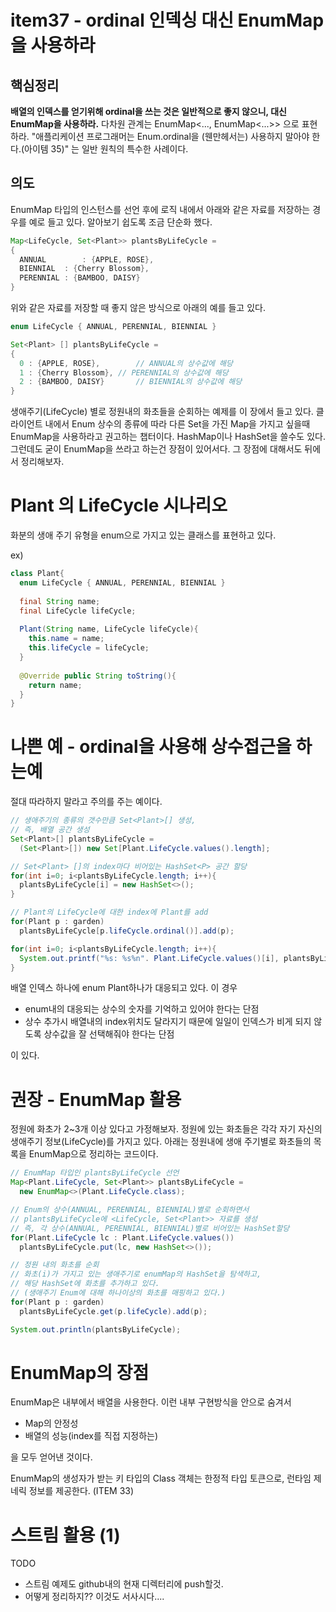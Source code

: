 # item37 - ordinal 인덱싱 대신 EnumMap을 사용하라

## 핵심정리

**배열의 인덱스를 얻기위해 ordinal을 쓰는 것은 일반적으로 좋지 않으니, 대신 EnumMap을 사용하라.** 다차원 관계는 EnumMap\<..., EnumMap\<...\>\> 으로 표현하라. "애플리케이션 프로그래머는 Enum.ordinal을 (웬만헤서는) 사용하지 말아야 한다.(아이템 35)" 는 일반 원칙의 특수한 사례이다.



## 의도

EnumMap 타입의 인스턴스를 선언 후에 로직 내에서 아래와 같은 자료를 저장하는 경우를 예로 들고 있다. 알아보기 쉽도록 조금 단순화 했다. 

```java
Map<LifeCycle, Set<Plant>> plantsByLifeCycle = 
{
  ANNUAL 		: {APPLE, ROSE},
  BIENNIAL	: {Cherry Blossom},
  PERENNIAL : {BAMBOO, DAISY}
}
```

  

위와 같은 자료를 저장할 때 좋지 않은 방식으로 아래의 예를 들고 있다.  

```java
enum LifeCycle { ANNUAL, PERENNIAL, BIENNIAL }

Set<Plant> [] plantsByLifeCycle = 
{
  0 : {APPLE, ROSE},		// ANNUAL의 상수값에 해당
  1 : {Cherry Blossom},	// PERENNIAL의 상수값에 해당
  2 : {BAMBOO, DAISY}		// BIENNIAL의 상수값에 해당
}
```



생애주기(LifeCycle) 별로 정원내의 화초들을 순회하는 예제를 이 장에서 들고 있다. 클라이언트 내에서 Enum 상수의 종류에 따라 다른 Set을 가진 Map을 가지고 싶을때 EnumMap을 사용하라고 권고하는 챕터이다. HashMap이나 HashSet을 쓸수도 있다. 그런데도 굳이 EnumMap을 쓰라고 하는건 장점이 있어서다. 그 장점에 대해서도 뒤에서 정리해보자.



# Plant 의 LifeCycle 시나리오

화분의 생애 주기 유형을 enum으로 가지고 있는 클래스를 표현하고 있다.

ex)

```java
class Plant{
  enum LifeCycle { ANNUAL, PERENNIAL, BIENNIAL }
  
  final String name;
  final LifeCycle lifeCycle;
  
  Plant(String name, LifeCycle lifeCycle){
    this.name = name;
    this.lifeCycle = lifeCycle;
  }
  
  @Override public String toString(){
    return name;
  }
}
```



# 나쁜 예 - ordinal을 사용해 상수접근을 하는예 

절대 따라하지 말라고 주의를 주는 예이다. 

```java
// 생애주기의 종류의 갯수만큼 Set<Plant>[] 생성,
// 즉, 배열 공간 생성
Set<Plant>[] plantsByLifeCycle = 
  (Set<Plant>[]) new Set[Plant.LifeCycle.values().length];

// Set<Plant> []의 index마다 비어있는 HashSet<P> 공간 할당
for(int i=0; i<plantsByLifeCycle.length; i++){
  plantsByLifeCycle[i] = new HashSet<>();
}

// Plant의 LifeCycle에 대한 index에 Plant를 add
for(Plant p : garden)
  plantsByLifeCycle[p.lifeCycle.ordinal()].add(p);

for(int i=0; i<plantsByLifeCycle.length; i++){
  System.out.printf("%s: %s%n". Plant.LifeCycle.values()[i], plantsByLifeCycle[i]);
}
```

배열 인덱스 하나에 enum Plant하나가 대응되고 있다. 이 경우 

- enum내의 대응되는 상수의 숫자를 기억하고 있어야 한다는 단점  
- 상수 추가시 배열내의 index위치도 달라지기 때문에 일일이 인덱스가 비게 되지 않도록 상수값을 잘 선택해줘야 한다는 단점

이 있다.



# 권장 - EnumMap 활용

정원에 화초가 2~3개 이상 있다고 가정해보자. 정원에 있는 화초들은 각각 자기 자신의 생애주기 정보(LifeCycle)를 가지고 있다. 아래는 정원내에 생애 주기별로 화초들의 목록을 EnumMap으로 정리하는 코드이다.

```java
// EnumMap 타입인 plantsByLifeCycle 선언
Map<Plant.LifeCycle, Set<Plant>> plantsByLifeCycle = 
  new EnumMap<>(Plant.LifeCycle.class);

// Enum의 상수(ANNUAL, PERENNIAL, BIENNIAL)별로 순회하면서 
// plantsByLifeCycle에 <LifeCycle, Set<Plant>> 자료를 생성
// 즉, 각 상수(ANNUAL, PERENNIAL, BIENNIAL)별로 비어있는 HashSet할당
for(Plant.LifeCycle lc : Plant.LifeCycle.values())
  plantsByLifeCycle.put(lc, new HashSet<>());

// 정원 내의 화초를 순회
// 화초(i)가 가지고 있는 생애주기로 enumMap의 HashSet을 탐색하고,
// 해당 HashSet에 화초를 추가하고 있다.
// (생애주기 Enum에 대해 하나이상의 화초를 매핑하고 있다.)
for(Plant p : garden)
  plantsByLifeCycle.get(p.lifeCycle).add(p);

System.out.println(plantsByLifeCycle);
```



# EnumMap의 장점

EnumMap은 내부에서 배열을 사용한다. 이런 내부 구현방식을 안으로 숨겨서 

- Map의 안정성
- 배열의 성능(index를 직접 지정하는)

을 모두 얻어낸 것이다.  



EnumMap의 생성자가 받는 키 타입의 Class 객체는 한정적 타입 토큰으로, 런타임 제네릭 정보를 제공한다. (ITEM 33)  



# 스트림 활용 (1)



TODO  

- 스트림 예제도 github내의 현재 디렉터리에 push할것.
- 어떻게 정리하지?? 이것도 서사시다....



